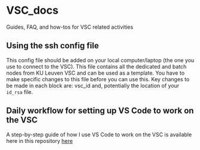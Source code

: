 # VSC_docs
Guides, FAQ, and how-tos for VSC related activities

## Using the ssh config file
This config file should be added on your local computer/laptop (the one you use to connect to the VSC). This file contains all the dedicated and batch nodes from KU Leuven VSC and can be used as a template. You have to make specific changes to this file before you can use this.
Key changes to be made in each block are: vsc_id and, potentially the location of your `id_rsa` file.

## Daily workflow for setting up VS Code to work on the VSC
A step-by-step guide of how I use VS Code to work on the VSC is available here in this repository [here](https://github.com/VIB-CCB-BioIT/VSC_docs/blob/main/using_vsc_in_VScode.md)

